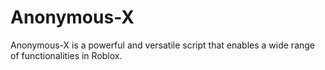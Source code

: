 # Anonymous-X
Anonymous-X is a powerful and versatile script that enables a wide range of functionalities in Roblox.
